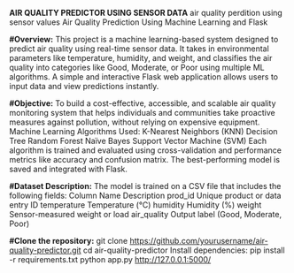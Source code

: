 **AIR QUALITY PREDICTOR USING SENSOR DATA**
air quality perdition using sensor values
 Air Quality Prediction Using Machine Learning and Flask
 
**#Overview:**
This project is a machine learning-based system designed to predict air quality using real-time sensor data. It takes in environmental parameters like temperature, humidity, and weight, and classifies the air quality into categories like Good, Moderate, or Poor using multiple ML algorithms. A simple and interactive Flask web application allows users to input data and view predictions instantly.

**#Objective:**
To build a cost-effective, accessible, and scalable air quality monitoring system that helps individuals and communities take proactive measures against pollution, without relying on expensive equipment.
Machine Learning Algorithms Used:
K-Nearest Neighbors (KNN)
Decision Tree
Random Forest
Naïve Bayes
Support Vector Machine (SVM)
Each algorithm is trained and evaluated using cross-validation and performance metrics like accuracy and confusion matrix. The best-performing model is saved and integrated with Flask.


**#Dataset Description:**
The model is trained on a CSV file that includes the following fields:
Column Name	Description
prod_id	Unique product or data entry ID
temperature	Temperature (°C)
humidity	Humidity (%)
weight	Sensor-measured weight or load
air_quality	Output label (Good, Moderate, Poor)


**#Clone the repository:**
git clone https://github.com/yourusername/air-quality-predictor.git
cd air-quality-predictor
Install dependencies:
pip install -r requirements.txt
python app.py
http://127.0.0.1:5000/

